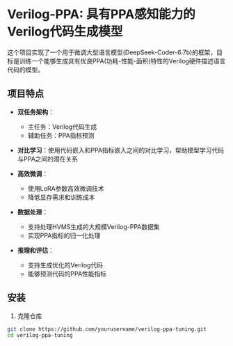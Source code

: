 # Verilog-PPA: 具有PPA感知能力的Verilog代码生成模型

这个项目实现了一个用于微调大型语言模型(DeepSeek-Coder-6.7b)的框架，目标是训练一个能够生成具有优良PPA(功耗-性能-面积)特性的Verilog硬件描述语言代码的模型。

## 项目特点

- **双任务架构**：
  - 主任务：Verilog代码生成
  - 辅助任务：PPA指标预测

- **对比学习**：使用代码嵌入和PPA指标嵌入之间的对比学习，帮助模型学习代码与PPA之间的潜在关系

- **高效微调**：
  - 使用LoRA参数高效微调技术
  - 降低显存需求和训练成本

- **数据处理**：
  - 支持处理HVMS生成的大规模Verilog-PPA数据集
  - 实现PPA指标的归一化处理

- **推理和评估**：
  - 支持生成优化的Verilog代码
  - 能够预测代码的PPA性能指标

## 安装

1. 克隆仓库
```bash
git clone https://github.com/yourusername/verilog-ppa-tuning.git
cd verilog-ppa-tuning